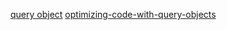 [query object](https://thoughtbot.com/blog/a-case-for-query-objects-in-rails)
[optimizing-code-with-query-objects](https://thecodest.co/blog/optimizing-code-with-query-objects/)

